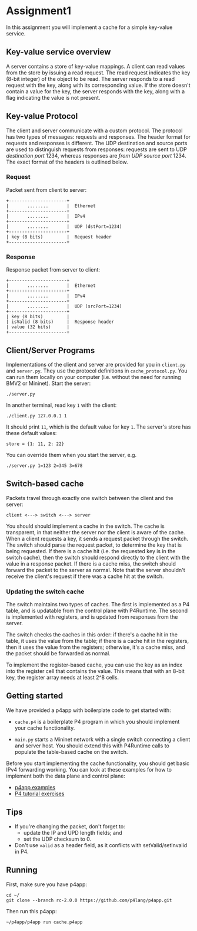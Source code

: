 # Assignment1

In this assignment you will implement a cache for a simple key-value service.

## Key-value service overview

A server contains a store of key-value mappings. A client can read values from
the store by issuing a read request. The read request indicates the key (8-bit
integer) of the object to be read. The server responds to a read request with
the key, along with its corresponding value. If the store doesn't contain a
value for the key, the server responds with the key, along with a flag
indicating the value is not present.


## Key-value Protocol

The client and server communicate with a custom protocol. The protocol has two
types of messages: requests and responses. The header format for requests and
responses is different. The UDP destination and source ports are used to
distinguish requests from responses: requests are sent to UDP *destination
port* 1234, whereas responses are *from UDP source port* 1234. The exact format
of the headers is outlined below.

### Request

Packet sent from client to server:

    +----------------------+
    |       ........       |  Ethernet
    +----------------------+
    |       ........       |  IPv4
    +----------------------+
    |       ........       |  UDP (dstPort=1234)
    +----------------------+
    | key (8 bits)         |  Request header
    +----------------------+


### Response

Response packet from server to client:

    +----------------------+
    |       ........       |  Ethernet
    +----------------------+
    |       ........       |  IPv4
    +----------------------+
    |       ........       |  UDP (srcPort=1234)
    +----------------------+
    | key (8 bits)         |
    | isValid (8 bits)     |  Response header
    | value (32 bits)      |
    +----------------------+


## Client/Server Programs

Implementations of the client and server are provided for you in `client.py`
and `server.py`. They use the protocol definitions in `cache_protocol.py`. You
can run them locally on your computer (i.e. without the need for running BMV2
or Mininet). Start the server:

    ./server.py


In another terminal, read key `1` with the client:

    ./client.py 127.0.0.1 1

It should print `11`, which is the default value for key `1`. The server's
store has these default values:

    store = {1: 11, 2: 22}

You can override them when you start the server, e.g.

    ./server.py 1=123 2=345 3=678

## Switch-based cache

Packets travel through exactly one switch between the client and the server:

    client <---> switch <---> server

You should should implement a cache in the switch. The cache is transparent, in
that neither the server nor the client is aware of the cache. When a client
requests a key, it sends a request packet through the switch. The switch should
parse the request packet, to determine the key that is being requested. If
there is a cache hit (i.e. the requested key is in the switch cache), then the
switch should respond directly to the client with the value in a response
packet. If there is a cache miss, the switch should forward the packet to the
server as normal. Note that the server shouldn't receive the client's request
if there was a cache hit at the switch.

### Updating the switch cache

The switch maintains two types of caches. The first is implemented as a P4
table, and is updatable from the control plane with P4Runtime. The second is
implemented with registers, and is updated from responses from the server.

The switch checks the caches in this order: if there's a cache hit in the
table, it uses the value from the table; if there is a cache hit in the
registers, then it uses the value from the registers; otherwise, it's a cache
miss, and the packet should be forwarded as normal.

To implement the register-based cache, you can use the key as an index into the
register cell that contains the value. This means that with an 8-bit key, the
register array needs at least 2^8 cells.


## Getting started

We have provided a p4app with boilerplate code to get started with:

- `cache.p4` is a boilerplate P4 program in which you should implement your
  cache functionality.

- `main.py` starts a Mininet network with a single switch connecting a client
  and server host. You should extend this with P4Runtime calls to populate
  the table-based cache on the switch.

Before you start implementing the cache functionality, you should get basic
IPv4 forwarding working. You can look at these examples for how to implement
both the data plane and control plane:

- [p4app examples](https://github.com/p4lang/p4app/tree/rc-2.0.0/examples)
- [P4 tutorial exercises](https://github.com/p4lang/tutorials/tree/p4app/p4app-exercises)

## Tips

- If you're changing the packet, don't forget to:
    - update the IP and UPD length fields; and
    - set the UDP checksum to 0.
- Don't use `valid` as a header field, as it conflicts with setValid/setInvalid in P4.

## Running

First, make sure you have p4app:

    cd ~/
    git clone --branch rc-2.0.0 https://github.com/p4lang/p4app.git

Then run this p4app:

    ~/p4app/p4app run cache.p4app
